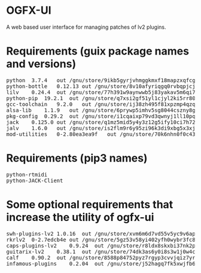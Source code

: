 # OGFX-UI

A web based user interface for managing patches of lv2 plugins.

# Requirements (guix package names and versions)

<pre>
python	3.7.4	out	/gnu/store/9ikb5gyrjvhmggkmxf18mapzxqfcgxjl-python-3.7.4
python-bottle	0.12.13	out	/gnu/store/8v10afyriqgq0rvbqpjcj5fm9z6hp9lh-python-bottle-0.12.13
lilv	0.24.4	out	/gnu/store/77h391w9aynwwb5j83yakav5m6qi7bbg-lilv-0.24.4
python-pip	19.2.1	out	/gnu/store/q7xsi2gf51yl1cjyl2ki5rr80ws4l7pk-python-pip-19.2.1
gcc-toolchain	9.2.0	out	/gnu/store/ij38zh495f81xpzmp4qzqz4fprczwck2-gcc-toolchain-9.2.0
alsa-lib	1.1.9	out	/gnu/store/6prywp5imhv5sg8044cszny8gv72jzyq-alsa-lib-1.1.9
pkg-config	0.29.2	out	/gnu/store/i1cqaixp79vd3qwnyj1ll10pq6skm2wk-pkg-config-0.29.2
jack	0.125.0	out	/gnu/store/q1mz5mid5y4y3z12g5ify10ci7h72dnq-jack-0.125.0
jalv	1.6.0	out	/gnu/store/is2flm9r6y95zi96k3di9xbg5x3xjjn4-jalv-1.6.0
mod-utilities	0-2.80ea3ea9f	out	/gnu/store/70k6nhn0f0c43riazjybkf1i3m37i5mi-mod-utilities-0-2.80ea3ea9f
</pre>

# Requirements (pip3 names)

<pre>
python-rtmidi
python-JACK-Client
</pre>

# Some optional requirements that increase the utility of ogfx-ui

<pre>
swh-plugins-lv2	1.0.16	out	/gnu/store/xvm6m6d7vd55v5yc9v6apybrd5f9kxz2-swh-plugins-lv2-1.0.16
rkrlv2	0-2.7edcb4e	out	/gnu/store/5gz53v58yi402yfh0wybr3fc80afz306-rkrlv2-0-2.7edcb4e
caps-plugins-lv2	0.9.24	out	/gnu/store/r8ldx8skxbi37nk2pxppy8v6k3hrzb58-caps-plugins-lv2-0.9.24
guitarix-lv2	0.38.1	out	/gnu/store/74dk3as6y0i8s3w1j0w4csv9x0lcf5aa-guitarix-lv2-0.38.1
calf	0.90.2	out	/gnu/store/8588p84752pyz7rgyp3cvvjqiz7yrvbf-calf-0.90.2
infamous-plugins	0.2.04	out	/gnu/store/j52hagq7fk5xwjfb6z7m0q2shlrz5z18-infamous-plugins-0.2.04
</pre>

